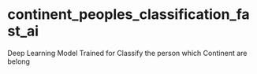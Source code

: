 # continent_peoples_classification_fast_ai
Deep Learning Model Trained for Classify the person which Continent  are belong
